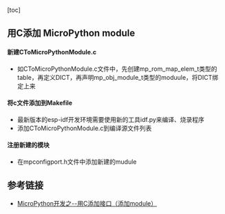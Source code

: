[toc]

## 用C添加 MicroPython module
#### 新建CToMicroPythonModule.c
* 如CToMicroPythonModule.c文件中，先创建mp_rom_map_elem_t类型的table，再定义DICT，再声明mp_obj_module_t类型的moduule，将DICT绑定上来
#### 将c文件添加到Makefile
* 最新版本的esp-idf开发环境需要使用新的工具idf.py来编译、烧录程序
* 添加CToMicroPythonModule.c到编译源文件列表
#### 注册新建的模块
* 在mpconfigport.h文件中添加新建的mudule

## 参考链接
* [MicroPython开发之--用C添加接口（添加module）](https://blog.csdn.net/solar_Lan/article/details/88913109)